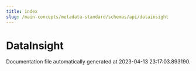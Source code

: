 ```yaml
---
title: index
slug: /main-concepts/metadata-standard/schemas/api/datainsight
---
```


# DataInsight

Documentation file automatically generated at 2023-04-13 23:17:03.893190.
